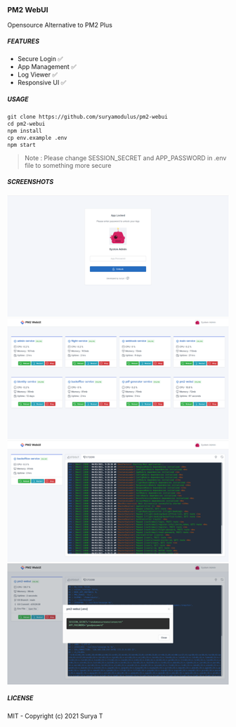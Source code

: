 ### PM2 WebUI
Opensource Alternative to PM2 Plus

##### FEATURES
- Secure Login :white_check_mark:
- App Management :white_check_mark:
- Log Viewer :white_check_mark:
- Responsive UI :white_check_mark:

##### USAGE
```
git clone https://github.com/suryamodulus/pm2-webui
cd pm2-webui
npm install
cp env.example .env
npm start
```
> Note : Please change SESSION_SECRET and APP_PASSWORD in .env file to something more secure

##### SCREENSHOTS
![PM2 Webui Unlock](/src/public/assets/images/app/screenshots/unlock.png?raw=true "PM2 WebUI Unlock")
![PM2 Webui Dashboard](/src/public/assets/images/app/screenshots/dashboard.png?raw=true "PM2 WebUI Dashboard")
![PM2 Webui App](/src/public/assets/images/app/screenshots/app.png?raw=true "PM2 WebUI App")
![PM2 Webui App](/src/public/assets/images/app/screenshots/envfile-viewer.png?raw=true "PM2 WebUI Envfile Viewer")

##### LICENSE
MIT - Copyright (c) 2021 Surya T
